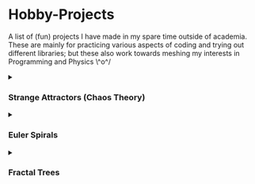 # Hobby-Projects
A list of (fun) projects I have made in my spare time outside of academia. These are mainly for practicing various aspects of coding and trying out different libraries; but these also work towards meshing my interests in Programming and Physics \\^o^/

<!---
<details>
  <summary><h3>Wordle-esque</h3></summary>
  Text 1
</details>
--->

<details>
  <summary><h3>Strange Attractors (Chaos Theory)</h3></summary>
  Text 2
</details>

<details>
  <summary><h3>Euler Spirals</h3></summary>
  
  This project visualised an Euler spiral, a mathematical curve where the curvature changes linearly with its length. Euler spirals are widely used in engineering, particularly in railway and road design, as they provide a smooth transition between straight and curved paths. This project used Python’s `turtle` library (Turtle graphics) to dynamically render the spiral by representing a physical "turtle" that draws the lines on a sheet of paper.

  - Implemented a recursive drawing function to generate the Euler curve based on incremental angle changes.
  - Used the `turtle` library to visualise the curve dynamically which enabled an intuitive representation of how the curvature evolves.
  - Adjusted tracer settings to optimise performance and ensure smooth rendering of the spiral for large numbers of iterations.
  - Experimented with different step sizes and angle increments to explore variations of the Euler spiral.
</details>

<details>
  <summary><h3>Fractal Trees</h3></summary>
  
  In this project, I generated procedural fractal trees: a well-known example of self-similar patterns found in nature. By recursively splitting branches at varying angles and lengths, the code simulated the organic structure of trees. This technique is widely used in computer graphics, procedural generation, and mathematical visualisation. Python’s Turtle graphics provided an interactive and animated representation of these structures and showcased how simple rules can lead to complex and natural-looking forms.

  - Utilised a recursive function to create a branching structure where each segment splits into two smaller branches.
  - Introduced random noise to introduce variation in branch length and angles, and make the trees appear more 'natural'.
  - Varied pen width dynamically based on branch length to enhance the visual effect of depth.
  - Utilised Turtle's tracer settings to optimise rendering for large recursive depths and ensure a smoother animation.
  - Experimented with different branching angles, decay factors, and noise levels to explore a variety of fractal tree patterns.
</details>
